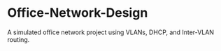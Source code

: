 # Office-Network-Design
A simulated office network project using VLANs, DHCP, and Inter-VLAN routing.
